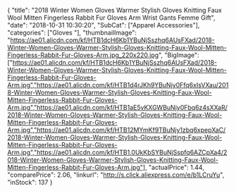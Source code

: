{
	"title": "2018 Winter Women Gloves Warmer Stylish Gloves Knitting Faux Wool Mitten Fingerless Rabbit Fur Gloves Arm Wrist Gants Femme Gift",
	"date": "2018-10-31 10:30:20",
	"SubCat": ["Apparel Accessories"],
	"categories": ["Gloves "],
	"thumbnailImage": "https://ae01.alicdn.com/kf/HTB1dcH6Kb1YBuNjSszhq6AUsFXad/2018-Winter-Women-Gloves-Warmer-Stylish-Gloves-Knitting-Faux-Wool-Mitten-Fingerless-Rabbit-Fur-Gloves-Arm.jpg_220x220.jpg",
	"BigImage": ["https://ae01.alicdn.com/kf/HTB1dcH6Kb1YBuNjSszhq6AUsFXad/2018-Winter-Women-Gloves-Warmer-Stylish-Gloves-Knitting-Faux-Wool-Mitten-Fingerless-Rabbit-Fur-Gloves-Arm.jpg","https://ae01.alicdn.com/kf/HTB1d4rJKh9YBuNjy0Ffq6xIsVXau/2018-Winter-Women-Gloves-Warmer-Stylish-Gloves-Knitting-Faux-Wool-Mitten-Fingerless-Rabbit-Fur-Gloves-Arm.jpg","https://ae01.alicdn.com/kf/HTB1aE5vKXGWBuNjy0Fbq6z4sXXaR/2018-Winter-Women-Gloves-Warmer-Stylish-Gloves-Knitting-Faux-Wool-Mitten-Fingerless-Rabbit-Fur-Gloves-Arm.jpg","https://ae01.alicdn.com/kf/HTB12MYmKf9TBuNjy1zbq6xpepXaC/2018-Winter-Women-Gloves-Warmer-Stylish-Gloves-Knitting-Faux-Wool-Mitten-Fingerless-Rabbit-Fur-Gloves-Arm.jpg","https://ae01.alicdn.com/kf/HTB1.0UkKbSYBuNjSspfq6AZCpXa4/2018-Winter-Women-Gloves-Warmer-Stylish-Gloves-Knitting-Faux-Wool-Mitten-Fingerless-Rabbit-Fur-Gloves-Arm.jpg"],
	"actualPrice": 1.44,
	"comparePrice": 2.06,
	"linkurl": "http://s.click.aliexpress.com/e/b1LCruYu",
	"inStock": 137
}
